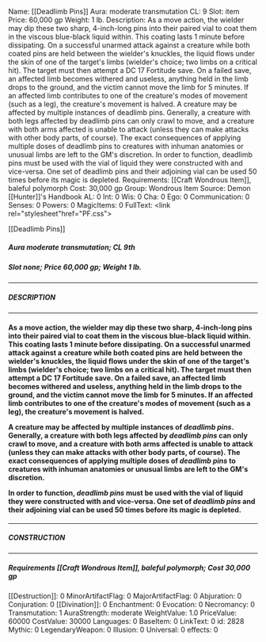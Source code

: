 Name: [[Deadlimb Pins]]
Aura: moderate transmutation
CL: 9
Slot: item
Price: 60,000 gp
Weight: 1 lb.
Description: As a move action, the wielder may dip these two sharp, 4-inch-long pins into their paired vial to coat them in the viscous blue-black liquid within. This coating lasts 1 minute before dissipating. On a successful unarmed attack against a creature while both coated pins are held between the wielder's knuckles, the liquid flows under the skin of one of the target's limbs (wielder's choice; two limbs on a critical hit). The target must then attempt a DC 17 Fortitude save. On a failed save, an affected limb becomes withered and useless, anything held in the limb drops to the ground, and the victim cannot move the limb for 5 minutes. If an affected limb contributes to one of the creature's modes of movement (such as a leg), the creature's movement is halved. A creature may be affected by multiple instances of deadlimb pins. Generally, a creature with both legs affected by deadlimb pins can only crawl to move, and a creature with both arms affected is unable to attack (unless they can make attacks with other body parts, of course). The exact consequences of applying multiple doses of deadlimb pins to creatures with inhuman anatomies or unusual limbs are left to the GM's discretion. In order to function, deadlimb pins must be used with the vial of liquid they were constructed with and vice-versa. One set of deadlimb pins and their adjoining vial can be used 50 times before its magic is depleted.
Requirements: [[Craft Wondrous Item]], baleful polymorph
Cost: 30,000 gp
Group: Wondrous Item
Source: Demon [[Hunter]]'s Handbook
AL: 0
Int: 0
Wis: 0
Cha: 0
Ego: 0
Communication: 0
Senses: 0
Powers: 0
MagicItems: 0
FullText: <link rel="stylesheet"href="PF.css"><div class="heading"><p class="alignleft">[[Deadlimb Pins]]</p><div style="clear: both;"></div></div><div><h5><b>Aura </b>moderate transmutation; <b>CL </b>9th</h5><h5><b>Slot </b>none; <b>Price </b>60,000 gp; <b>Weight </b>1 lb.</h5></div><hr/><div><h5><b>DESCRIPTION</b></h5></div><hr/><div><h4><p>As a move action, the wielder may dip these two sharp, 4-inch-long pins into their paired vial to coat them in the viscous blue-black liquid within. This coating lasts 1 minute before dissipating. On a successful unarmed attack against a creature while both coated pins are held between the wielder's knuckles, the liquid flows under the skin of one of the target's limbs (wielder's choice; two limbs on a critical hit). The target must then attempt a DC 17 Fortitude save. On a failed save, an affected limb becomes withered and useless, anything held in the limb drops to the ground, and the victim cannot move the limb for 5 minutes. If an affected limb contributes to one of the creature's modes of movement (such as a leg), the creature's movement is halved. </p><p>A creature may be affected by multiple instances of <i>deadlimb pins</i>. Generally, a creature with both legs affected by <i>deadlimb pins</i> can only crawl to move, and a creature with both arms affected is unable to attack (unless they can make attacks with other body parts, of course). The exact consequences of applying multiple doses of <i>deadlimb pins</i> to creatures with inhuman anatomies or unusual limbs are left to the GM's discretion. </p><p>In order to function, <i>deadlimb pins</i> must be used with the vial of liquid they were constructed with and vice-versa. One set of <i>deadlimb pins</i> and their adjoining vial can be used 50 times before its magic is depleted.</p></h4></div><hr/><div><h5><b>CONSTRUCTION</b></h5></div><hr/><div><h5><b>Requirements </b>[[Craft Wondrous Item]], <i>baleful polymorph</i>; <b>Cost </b>30,000 gp</h5></div>
[[Destruction]]: 0
MinorArtifactFlag: 0
MajorArtifactFlag: 0
Abjuration: 0
Conjuration: 0
[[Divination]]: 0
Enchantment: 0
Evocation: 0
Necromancy: 0
Transmutation: 1
AuraStrength: moderate
WeightValue: 1.0
PriceValue: 60000
CostValue: 30000
Languages: 0
BaseItem: 0
LinkText: 0
id: 2828
Mythic: 0
LegendaryWeapon: 0
Illusion: 0
Universal: 0
effects: 0
